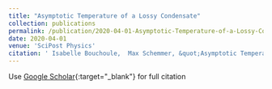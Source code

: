 ```yaml
---
title: "Asymptotic Temperature of a Lossy Condensate"
collection: publications
permalink: /publication/2020-04-01-Asymptotic-Temperature-of-a-Lossy-Condensate
date: 2020-04-01
venue: 'SciPost Physics'
citation: ' Isabelle Bouchoule,  Max Schemmer, &quot;Asymptotic Temperature of a Lossy Condensate.&quot; SciPost Physics, 2020.'
---
```

Use [Google Scholar](https://scholar.google.com/scholar?q=Asymptotic+Temperature+of+a+Lossy+Condensate){:target="_blank"} for full citation